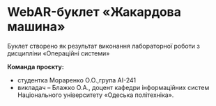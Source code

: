 # WebAR-буклет «Жакардова машина»
Буклет створено як результат виконання лабораторної роботи з дисципліни «Операційні системи» 

**Команда проєкту:**
- студентка Мораренко О.О.,група AI-241
- викладач – Блажко О.А., доцент кафедри інформаційних систем Національного університету «Одеська політехніка».
